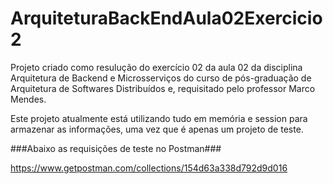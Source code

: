 # ArquiteturaBackEndAula02Exercicio2
Projeto criado como resulução do exercício 02 da aula 02 da disciplina Arquitetura de Backend e Microsserviços do curso de pós-graduação de Arquitetura de Softwares Distribuídos e, requisitado pelo professor Marco Mendes.

Este projeto atualmente está utilizando tudo em memória e session para armazenar as informações, uma vez que é apenas um projeto de teste.
 
###Abaixo as requisições de teste no Postman###

https://www.getpostman.com/collections/154d63a338d792d9d016
